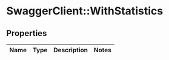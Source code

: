 # SwaggerClient::WithStatistics

## Properties
Name | Type | Description | Notes
------------ | ------------- | ------------- | -------------


